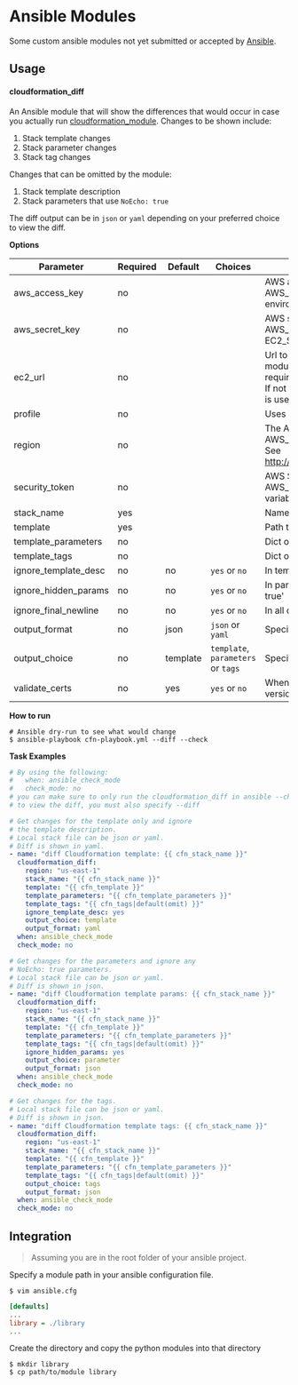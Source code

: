 # Ansible Modules

Some custom ansible modules not yet submitted or accepted by [Ansible](https://github.com/ansible/ansible).

## Usage

#### cloudformation_diff

An Ansible module that will show the differences that would occur in case you actually run [cloudformation_module](http://docs.ansible.com/ansible/latest/cloudformation_module.html). Changes to be shown include:

1. Stack template changes
2. Stack parameter changes
3. Stack tag changes

Changes that can be omitted by the module:

1. Stack template description
2. Stack parameters that use `NoEcho: true`

The diff output can be in `json` or `yaml` depending on your preferred choice to view the diff.

**Options**

| Parameter | Required | Default | Choices | Comments |
|-----------|----------|---------|---------|----------|
| aws_access_key | no  |         |         | AWS access key. If not set then the value of the AWS_ACCESS_KEY_ID, AWS_ACCESS_KEY or EC2_ACCESS_KEY environment variable is used. |
| aws_secret_key | no  |         |         | AWS secret key. If not set then the value of the AWS_SECRET_ACCESS_KEY, AWS_SECRET_KEY, or EC2_SECRET_KEY environment variable is used. |
| ec2_url   | no       |         |         | Url to use to connect to EC2 or your Eucalyptus cloud (by default the module will use EC2 endpoints). Ignored for modules where region is required. Must be specified for all other modules if region is not used. If not set then the value of the EC2_URL environment variable, if any, is used. |
| profile   | no       |         |         | Uses a boto profile. Only works with boto >= 2.24.0. |
| region    | no       |         |         | The AWS region to use. If not specified then the value of the AWS_REGION or EC2_REGION environment variable, if any, is used. See http://docs.aws.amazon.com/general/latest/gr/rande.html#ec2_region |
| security_token | no  |         |         | AWS STS security token. If not set then the value of the AWS_SECURITY_TOKEN or EC2_SECURITY_TOKEN environment variable is used. |
| stack_name     | yes |         |         | Name of the cloudformation stack |
| template       | yes |         |         | Path to local cloudformation template file (yaml or json) |
| template_parameters | no |     |         | Dict of variable template parameters to add to the stack. |
| template_tags  | no  |         |         | Dict of tags to asign to the stack. |
| ignore_template_desc | no | no | `yes` or `no` | In template diff mode, ignore the template description |
| ignore_hidden_params | no | no | `yes` or `no` | In parameter diff mode, ignore any template parameters with 'NoEcho: true' |
| ignore_final_newline | no | no | `yes` or `no` | In all diff modes, remove any trailing newline (\n or \r) |
| output_format  | no  | json | `json` or `yaml` | Specify in what format to view the diff output ('json' or 'yaml') |
| output_choice  | no  | template | `template`, `parameters` or `tags` | Specify what to diff ('template', 'parameters' or 'tags') |
| validate_certs | no  | yes     | `yes` or `no` | When set to "no", SSL certificates will not be validated for boto versions >= 2.6.0. |

**How to run**

```shell
# Ansible dry-run to see what would change
$ ansible-playbook cfn-playbook.yml --diff --check
```

**Task Examples**

```yaml
# By using the following:
#   when: ansible_check_mode
#   check_mode: no
# you can make sure to only run the cloudformation_diff in ansible --check mode
# to view the diff, you must also specify --diff

# Get changes for the template only and ignore
# the template description.
# Local stack file can be json or yaml.
# Diff is shown in yaml.
- name: "diff Cloudformation template: {{ cfn_stack_name }}"
  cloudformation_diff:
    region: "us-east-1"
    stack_name: "{{ cfn_stack_name }}"
    template: "{{ cfn_template }}"
    template_parameters: "{{ cfn_template_parameters }}"
    template_tags: "{{ cfn_tags|default(omit) }}"
    ignore_template_desc: yes
    output_choice: template
    output_format: yaml
  when: ansible_check_mode
  check_mode: no

# Get changes for the parameters and ignore any
# NoEcho: true parameters.
# Local stack file can be json or yaml.
# Diff is shown in json.
- name: "diff Cloudformation template params: {{ cfn_stack_name }}"
  cloudformation_diff:
    region: "us-east-1"
    stack_name: "{{ cfn_stack_name }}"
    template: "{{ cfn_template }}"
    template_parameters: "{{ cfn_template_parameters }}"
    template_tags: "{{ cfn_tags|default(omit) }}"
    ignore_hidden_params: yes
    output_choice: parameter
    output_format: json
  when: ansible_check_mode
  check_mode: no

# Get changes for the tags.
# Local stack file can be json or yaml.
# Diff is shown in json.
- name: "diff Cloudformation template tags: {{ cfn_stack_name }}"
  cloudformation_diff:
    region: "us-east-1"
    stack_name: "{{ cfn_stack_name }}"
    template: "{{ cfn_template }}"
    template_parameters: "{{ cfn_template_parameters }}"
    template_tags: "{{ cfn_tags|default(omit) }}"
    output_choice: tags
    output_format: json
  when: ansible_check_mode
  check_mode: no
```


## Integration

> Assuming you are in the root folder of your ansible project.

Specify a module path in your ansible configuration file.

```shell
$ vim ansible.cfg
```
```ini
[defaults]
...
library = ./library
...
```

Create the directory and copy the python modules into that directory

```shell
$ mkdir library
$ cp path/to/module library
```

